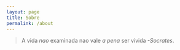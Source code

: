 ```yaml
---
layout: page
title: Sobre
permalink: /about
---
```


> A vida *nao* examinada nao vale <i>a pena</i> ser vivida <em>-Socrates</em>.
